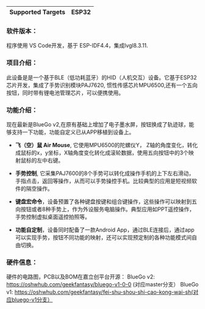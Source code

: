 | Supported Targets | ESP32 | 
| ----------------- | ----- |

### 软件版本：
程序使用 VS Code开发，基于 ESP-IDF4.4，集成lvgl8.3.11.

### 项目介绍：

此设备是是一个基于BLE（低功耗蓝牙）的HID（人机交互）设备。它基于ESP32芯片开发，集成了手势识别模块PAJ7620, 惯性传感芯片MPU6500,还有一个五向按钮，同时带有锂电池管理芯片，可以便携使用。

### 功能介绍：
现在最新是BlueGo v2,在原有基础上增加了电子墨水屏，按钮换成了轨迹球，能够支持一下功能，功能自定义已从APP移植到设备上。

* __飞（空）鼠 Air Mouse__,  它使用MPU6500的陀螺仪Y， Z轴的角度变化，转化成鼠标的x，y坐标，X轴角度变化转化成滚轮数据，使用五向按钮中的3个映射鼠标的左中右键。

* __手势控制__, 它采集PAJ7600的8个手势可以转化成操作手机的上下左右滑动，手指点击，返回等操作，从而可以手势操控手机。比较典型的应用是短视频软件的隔空操作。

* __键盘宏命令__，设备预置了各种键盘按键和组合键操作，这些操作可以映射到五向按钮或者8种手势上，作为外设服务电脑操作。典型应用如PPT遥控操作，手势控制虚拟桌面遥控拍照等。

* __功能自定制__，设备同时配备了一款Android App，通过BLE连接后，通过app可以实现手势，按钮不同功能的映射，还可以实现预定制的各种功能模式间自由切换。

### 硬件信息：
硬件的电路图，PCB以及BOM在嘉立创平台开源：
BlueGo v2: https://oshwhub.com/geekfantasy/bluego-v1-0-0 (对应master分支）
BlueGo v1: https://oshwhub.com/geekfantasy/fei-shu-shou-shi-cao-kong-wai-sh(对应bluego-v1分支）



